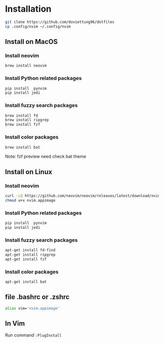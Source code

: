 # Installation

```bash
git clone https://github.com/doviettung96/dotfiles
cp .config/nvim ~/.config/nvim
```

## Install on MacOS

### Install neovim
```bash
brew install neovim
```

### Install Python related packages
```bash
pip install  pynvim
pip install jedi
```

### Install fuzzy search packages
```bash
brew install fd
brew install ripgrep
brew install fzf
```

### Install color packages
```bash
brew install bat
```
Note: fzf preview need check bat theme

## Install on Linux
### Install neovim
```bash
curl -LO https://github.com/neovim/neovim/releases/latest/download/nvim.appimage
chmod u+x nvim.appimage
```

### Install Python related packages
```bash
pip install  pynvim
pip install jedi
```

### Install fuzzy search packages
```bash
apt-get install fd-find
apt-get install ripgrep
apt-get install fzf
```

### Install color packages
```bash
apt-get install bat
```

## file .bashrc or .zshrc

```bash
alias vim='nvim.appimage'
```

## In Vim

Run command `:PlugInstall`
